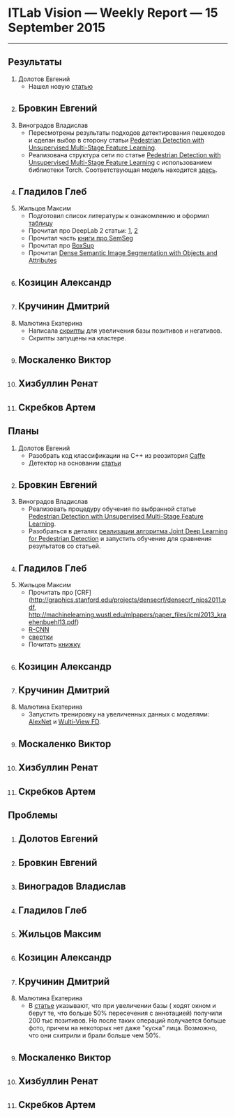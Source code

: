 # ITLab Vision — Weekly Report — 15 September 2015

----------------

## Результаты

  1. Долотов Евгений
     - Нашел новую [статью](http://arxiv.org/pdf/1508.04389.pdf)
  1. Бровкин Евгений
     -
  1. Виноградов Владислав
     - Пересмотрены результаты подходов детектирования пешеходов и сделан выбор в сторону статьи [Pedestrian Detection with Unsupervised Multi-Stage Feature Learning](http://cs.nyu.edu/~sermanet/papers/sermanet-cvpr-13.pdf).
     - Реализована структура сети по статье [Pedestrian Detection with Unsupervised Multi-Stage Feature Learning](http://cs.nyu.edu/~sermanet/papers/sermanet-cvpr-13.pdf) с использованием библиотеки Torch. Соответствующая модель находится [здесь](https://github.com/ITLab-Vision/pedestrian-detection/blob/master/unsup-conv-net/model.lua).
  1. Гладилов Глеб
     -
  1. Жильцов Максим
     - Подготовил список литературы к ознакомлению и оформил [таблицу](https://docs.google.com/spreadsheets/d/1KKh09EpOMzcag-oXuLhEN850g1efXKFEile5CznVSSo)
     - Прочитал про DeepLab 2 статьи: [1](http://arxiv.org/pdf/1412.7062v3.pdf), [2](http://arxiv.org/pdf/1502.02734.pdf)
     - Прочитал часть [книги про SemSeg](http://oai.dtic.mil/oai/oai?verb=getRecord&metadataPrefix=html&identifier=ADA083283)
     - Прочитал про [BoxSup](http://arxiv.org/pdf/1503.01640.pdf)
     - Прочитал [Dense Semantic Image Segmentation with Objects and Attributes](http://www.cv-foundation.org/openaccess/content_cvpr_2014/papers/Zheng_Dense_Semantic_Image_2014_CVPR_paper.pdf)
  1. Козицин Александр
     -
  1. Кручинин Дмитрий
     -
  1. Малютина Екатерина
     - Написала [скрипты](https://github.com/ITLab-Vision/DNN_based_detection/pull/9) для увеличения базы позитивов и негативов.
     - Скрипты запущены на кластере.
  1. Москаленко Виктор
     -
  1. Хизбуллин Ренат
     -
  1. Скребков Артем
     -

## Планы

  1. Долотов Евгений
     - Разобрать код классификации на C++ из реозитория [Caffe](https://github.com/BVLC/caffe/tree/master/examples/cpp_classification)
     - Детектор на основании [статьи](http://arxiv.org/pdf/1502.02766.pdf)
  1. Бровкин Евгений
     -
  1. Виноградов Владислав
     - Реализовать процедуру обучения по выбранной статье [Pedestrian Detection with Unsupervised Multi-Stage Feature Learning](http://cs.nyu.edu/~sermanet/papers/sermanet-cvpr-13.pdf).
     - Разобраться в деталях [реализации алгоритма Joint Deep Learning for Pedestrian Detection](http://www.ee.cuhk.edu.hk/~wlouyang/projects/ouyangWiccv13Joint/index.html) и запустить обучение для сравнения результатов со статьей.
  1. Гладилов Глеб
     -
  1. Жильцов Максим
     - Прочитать про [CRF](http://graphics.stanford.edu/projects/densecrf/densecrf_nips2011.pdf, http://machinelearning.wustl.edu/mlpapers/paper_files/icml2013_kraehenbuehl13.pdf)
     - [R-CNN](http://arxiv.org/pdf/1311.2524.pdf)
     - [свертки](http://habrahabr.ru/company/nordavind/blog/253859/)
     - Почитать [книжку](http://oai.dtic.mil/oai/oai?verb=getRecord&metadataPrefix=html&identifier=ADA083283)
  1. Козицин Александр
     -
  1. Кручинин Дмитрий
     -
  1. Малютина Екатерина
     - Запустить тренировку на увеличенных данных с моделями: [AlexNet](https://github.com/DolotovEvgeniy/face-detection-model/blob/master/bvlc_alexnet/train_val.prototxt) и [Wulti-View FD](https://github.com/DolotovEvgeniy/face-detection-model/blob/master/ddfd_alexnet/conv_train_val.prototxt).
  1. Москаленко Виктор
     -
  1. Хизбуллин Ренат
     -
  1. Скребков Артем
     -

## Проблемы

  1. Долотов Евгений
     -
  1. Бровкин Евгений
     -
  1. Виноградов Владислав
     -
  1. Гладилов Глеб
     -
  1. Жильцов Максим
     -
  1. Козицин Александр
     -
  1. Кручинин Дмитрий
     -
  1. Малютина Екатерина
     - В [статье](http://arxiv.org/pdf/1502.02766.pdf) указывают, что при увеличении базы ( ходят окном и берут те, что больше 50% пересечения с аннотацией) получили 200 тыс позитивов. Но после таких операций получается больше фото, причем на некоторых нет даже "куска" лица. Возможно, что они схитрили и брали больше чем 50%. 
  1. Москаленко Виктор
     -
  1. Хизбуллин Ренат
     -
  1. Скребков Артем
     -
